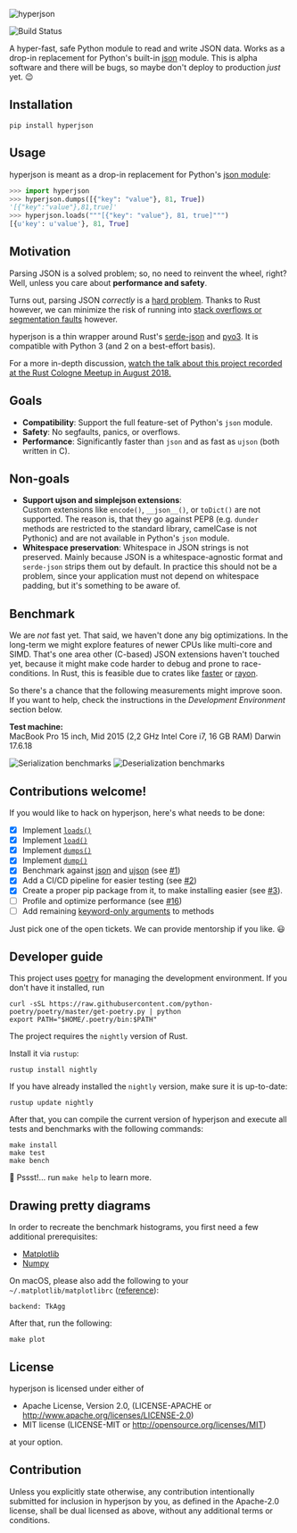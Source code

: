 ![hyperjson](assets/logo.gif)

![Build Status](https://github.com/mre/hyperjson/workflows/CI/badge.svg)

A hyper-fast, safe Python module to read and write JSON data. Works as a
drop-in replacement for Python's built-in
[json](https://docs.python.org/3/library/json.html) module.
This is alpha software and there will be bugs, so maybe don't deploy to production _just_ yet. :wink:

## Installation

```
pip install hyperjson
```

## Usage

hyperjson is meant as a drop-in replacement for Python's [json
module](https://docs.python.org/3/library/json.html):

```python
>>> import hyperjson
>>> hyperjson.dumps([{"key": "value"}, 81, True])
'[{"key":"value"},81,true]'
>>> hyperjson.loads("""[{"key": "value"}, 81, true]""")
[{u'key': u'value'}, 81, True]
```

## Motivation

Parsing JSON is a solved problem; so, no need to reinvent the wheel, right?  
Well, unless you care about **performance and safety**.

Turns out, parsing JSON _correctly_ is a [hard problem](http://seriot.ch/parsing_json.php). Thanks to Rust however, we can minimize the risk of running into [stack overflows or segmentation faults](https://github.com/esnme/ultrajson/issues) however.

hyperjson is a thin wrapper around Rust's [serde-json](https://github.com/serde-rs/json) and [pyo3](https://github.com/PyO3/pyo3). It is compatible with Python 3 (and 2 on a best-effort basis).

For a more in-depth discussion, [watch the talk about this project recorded at the Rust Cologne Meetup in August 2018.](https://media.ccc.de/v/rustcologne.2018.08.hyperjson)

## Goals

- **Compatibility**: Support the full feature-set of Python's `json` module.
- **Safety**: No segfaults, panics, or overflows.
- **Performance**: Significantly faster than `json` and as fast as `ujson` (both written in C).

## Non-goals

- **Support ujson and simplejson extensions**:  
  Custom extensions like `encode()`, `__json__()`, or `toDict()` are not
  supported. The reason is, that they go against PEP8 (e.g. `dunder` methods
  are restricted to the standard library, camelCase is not Pythonic) and are not
  available in Python's `json` module.
- **Whitespace preservation**: Whitespace in JSON strings is not preserved.
  Mainly because JSON is a whitespace-agnostic format and `serde-json` strips
  them out by default. In practice this should not be a problem, since your
  application must not depend on whitespace padding, but it's something to be
  aware of.

## Benchmark

We are _not_ fast yet. That said, we haven't done any big optimizations.
In the long-term we might explore features of newer CPUs like multi-core and SIMD.
That's one area other (C-based) JSON extensions haven't touched yet, because it might
make code harder to debug and prone to race-conditions. In Rust, this is feasible due to crates like
[faster](https://github.com/AdamNiederer/faster) or
[rayon](https://github.com/nikomatsakis/rayon).

So there's a chance that the following measurements might improve soon.  
If you want to help, check the instructions in the _Development Environment_ section below.

**Test machine:**  
MacBook Pro 15 inch, Mid 2015 (2,2 GHz Intel Core i7, 16 GB RAM) Darwin 17.6.18

![Serialization benchmarks](assets/serialize.png)
![Deserialization benchmarks](assets/deserialize.png)

## Contributions welcome!

If you would like to hack on hyperjson, here's what needs to be done:

- [x] Implement [`loads()`](https://docs.python.org/3/library/json.html#json.loads)
- [x] Implement [`load()`](https://docs.python.org/3/library/json.html#json.load)
- [x] Implement [`dumps()`](https://docs.python.org/3/library/json.html#json.dumps)
- [x] Implement [`dump()`](https://docs.python.org/3/library/json.html#json.dump)
- [x] Benchmark against [json](https://docs.python.org/3/library/json.html) and
      [ujson](https://github.com/esnme/ultrajson/) (see [#1](https://github.com/mre/hyperjson/issues/1))
- [x] Add a CI/CD pipeline for easier testing (see [#2](https://github.com/mre/hyperjson/issues/2))
- [x] Create a proper pip package from it, to make installing easier (see [#3](https://github.com/mre/hyperjson/issues/3)).
- [ ] Profile and optimize performance (see [#16](https://github.com/mre/hyperjson/issues/16))
- [ ] Add remaining [keyword-only arguments](https://docs.python.org/3/library/json.html#basic-usage) to methods

Just pick one of the open tickets. We can provide mentorship if you like. :smiley:

## Developer guide

This project uses [poetry](https://python-poetry.org/docs/) for managing the development environment. If you don't have it installed, run

```
curl -sSL https://raw.githubusercontent.com/python-poetry/poetry/master/get-poetry.py | python
export PATH="$HOME/.poetry/bin:$PATH"
```

The project requires the `nightly` version of Rust.

Install it via `rustup`:

```
rustup install nightly
```

If you have already installed the `nightly` version, make sure it is up-to-date:

```
rustup update nightly
```

After that, you can compile the current version of hyperjson and execute all tests and benchmarks with the following commands:

```
make install
make test
make bench
```

🤫 Pssst!... run `make help` to learn more.

## Drawing pretty diagrams

In order to recreate the benchmark histograms, you first need a few additional prerequisites:

- [Matplotlib](https://matplotlib.org/)
- [Numpy](http://www.numpy.org/)

On macOS, please also add the following to your `~/.matplotlib/matplotlibrc` ([reference](https://markhneedham.com/blog/2018/05/04/python-runtime-error-osx-matplotlib-not-installed-as-framework-mac/)):

```
backend: TkAgg
```

After that, run the following:

```
make plot
```

## License

hyperjson is licensed under either of

- Apache License, Version 2.0, (LICENSE-APACHE or
  http://www.apache.org/licenses/LICENSE-2.0)
- MIT license (LICENSE-MIT or http://opensource.org/licenses/MIT)

at your option.

## Contribution

Unless you explicitly state otherwise, any contribution intentionally submitted
for inclusion in hyperjson by you, as defined in the Apache-2.0 license, shall
be dual licensed as above, without any additional terms or conditions.
